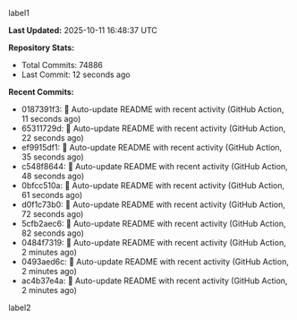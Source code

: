 
label1 
<!-- ACTIVITY_START -->
**Last Updated:** 2025-10-11 16:48:37 UTC

**Repository Stats:**
- Total Commits: 74886
- Last Commit: 12 seconds ago

**Recent Commits:**
- 0187391f3: 🤖 Auto-update README with recent activity (GitHub Action, 11 seconds ago)
- 65311729d: 🤖 Auto-update README with recent activity (GitHub Action, 22 seconds ago)
- ef9915df1: 🤖 Auto-update README with recent activity (GitHub Action, 35 seconds ago)
- c548f8644: 🤖 Auto-update README with recent activity (GitHub Action, 48 seconds ago)
- 0bfcc510a: 🤖 Auto-update README with recent activity (GitHub Action, 61 seconds ago)
- d0f1c73b0: 🤖 Auto-update README with recent activity (GitHub Action, 72 seconds ago)
- 5cfb2aec6: 🤖 Auto-update README with recent activity (GitHub Action, 82 seconds ago)
- 0484f7319: 🤖 Auto-update README with recent activity (GitHub Action, 2 minutes ago)
- 0493aed6c: 🤖 Auto-update README with recent activity (GitHub Action, 2 minutes ago)
- ac4b37e4a: 🤖 Auto-update README with recent activity (GitHub Action, 2 minutes ago)
<!-- ACTIVITY_END -->

label2
